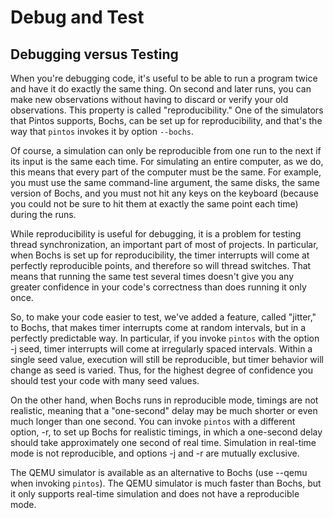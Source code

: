 # Debug and Test

## Debugging versus Testing

When you're debugging code, it's useful to be able to run a program twice and have it do exactly the same thing. On second and later runs, you can make new observations without having to discard or verify your old observations. This property is called "reproducibility." One of the simulators that Pintos supports, Bochs, can be set up for reproducibility, and that's the way that `pintos` invokes it by option `--bochs`.

Of course, a simulation can only be reproducible from one run to the next if its input is the same each time. For simulating an entire computer, as we do, this means that every part of the computer must be the same. For example, you must use the same command-line argument, the same disks, the same version of Bochs, and you must not hit any keys on the keyboard (because you could not be sure to hit them at exactly the same point each time) during the runs.

While reproducibility is useful for debugging, it is a problem for testing thread synchronization, an important part of most of projects. In particular, when Bochs is set up for reproducibility, the timer interrupts will come at perfectly reproducible points, and therefore so will thread switches. That means that running the same test several times doesn't give you any greater confidence in your code's correctness than does running it only once.

So, to make your code easier to test, we've added a feature, called "jitter," to Bochs, that makes timer interrupts come at random intervals, but in a perfectly predictable way. In particular, if you invoke `pintos` with the option -j seed, timer interrupts will come at irregularly spaced intervals. Within a single seed value, execution will still be reproducible, but timer behavior will change as seed is varied. Thus, for the highest degree of confidence you should test your code with many seed values.

On the other hand, when Bochs runs in reproducible mode, timings are not realistic, meaning that a "one-second" delay may be much shorter or even much longer than one second. You can invoke `pintos` with a different option, -r, to set up Bochs for realistic timings, in which a one-second delay should take approximately one second of real time. Simulation in real-time mode is not reproducible, and options -j and -r are mutually exclusive.

The QEMU simulator is available as an alternative to Bochs (use --qemu when invoking `pintos`). The QEMU simulator is much faster than Bochs, but it only supports real-time simulation and does not have a reproducible mode.



